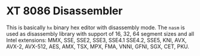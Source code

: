 XT 8086 Disassembler
====================

This is basically `hx` binary hex editor with disassembly mode.
The `nasm` is used as disassembly library with support of 16, 32, 64
segment sizes and all Intel extensions:
MMX, SSE, SSE2, SSE3, SSE4.1 SSE4.2, SSE5, KNI, AVX, AVX-2, AVX-512, AES,
AMX, TSX, MPX, FMA, VNNI, GFNI, SGX, CET, PKU.
